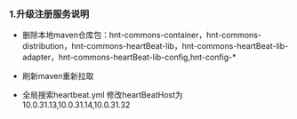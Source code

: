 ### 1.升级注册服务说明

- 删除本地maven仓库包：hnt-commons-container，hnt-commons-distribution，hnt-commons-heartBeat-lib，hnt-commons-heartBeat-lib-adapter，hnt-commons-heartBeat-lib-config,hnt-config-*

- 刷新maven重新拉取

- 全局搜索heartbeat.yml  修改heartBeatHost为 10.0.31.13,10.0.31.14,10.0.31.32 

  